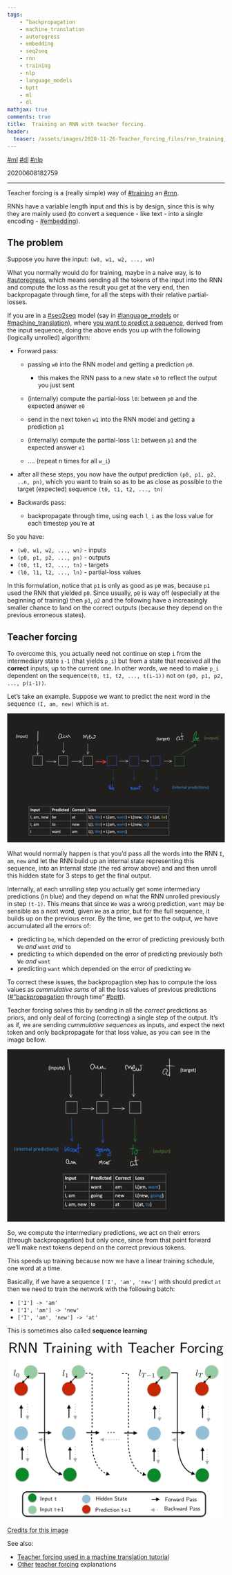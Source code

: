 ```yaml
---
tags:
    - ”backpropagation
    - machine_translation
    - autoregress
    - embedding
    - seq2seq
    - rnn
    - training
    - nlp
    - language_models
    - bptt
    - ml
    - dl
mathjax: true
comments: true
title:  Training an RNN with teacher forcing.
header:
  teaser: /assets/images/2020-11-26-Teacher_Forcing_files/rnn_training_without_teacher_forcing.png
---
```


[#ml](/tags/#ml) [#dl](/tags/#dl) [#nlp](/tags/#nlp)

20200608182759

---


Teacher forcing is a (really simple) way of [#training](/tags/#training) an [#rnn](/tags/#rnn).

RNNs have a variable length input and this is by design, since this is why they are mainly used (to convert a sequence - like text - into a single encoding - [#embedding](/tags/#embedding)).

## The problem
Suppose you have the input: `(w0, w1, w2, ..., wn)`

What you normally would do for training, maybe in a naive way, is to [#autoregress](/tags/#autoregress), which means sending all the tokens of the input into the RNN and compute the loss as the result you get at the very end, then backpropagate through time, for all the steps with their relative partial-losses. 

If you are in a [#seq2seq](/tags/#seq2seq) model (say in [#language_models](/tags/#language_models) or [#machine_translation](/tags/#machine_translation)), where [you want to predict a sequence](http://www.clungu.com/machine%20translation/tutorial/Tutorial-on-Machine-Translation/), derived from the input sequence, doing the above ends you up with the following (logically unrolled) algorithm:

- Forward pass:
    - passing `w0` into the RNN model and getting a prediction `p0`.
        - this makes the RNN pass to a new state `s0` to reflect the output you just sent
    - (internally) compute the partial-loss `l0`: between `p0` and the expected answer `e0`

    - send in the next token `w1` into the RNN model and getting a prediction `p1`
    - (internally) compute the partial-loss `l1`: between `p1` and the expected answer `e1`

    - .… (repeat n times for all `w_i`)

- after all  these steps, you now have the output prediction `(p0, p1, p2, ..n, pn)`, which you want to train so as to be as close as possible to the target (expected) sequence `(t0, t1, t2, ..., tn)`

- Backwards pass:
    - backpropagate through time, using each `l_i` as the loss value for each timestep you’re at

So you have:
- `(w0, w1, w2, ..., wn)` - inputs
- `(p0, p1, p2, ..., pn)` - outputs
- `(t0, t1, t2, ..., tn)` - targets
- `(l0, l1, l2, ..., ln)` - partial-loss values

In this formulation,  notice that `p1` is only as good as `p0` was, because `p1` used the RNN that yielded  `p0`. Since usually, `p0` is way off (especially at the beginning of training) then `p1`, `p2` and the following have a increasingly smaller chance to land on the correct outputs (because they depend on the previous erroneous states).

## Teacher forcing

To overcome this, you actually need not continue on step `i` from the intermediary state `i-1` (that yields `p_i`) but from a state that received all the **correct** inputs, up to the current one. In other words, we need to make `p_i` dependent on the sequence`(t0, t1, t2, ..., t(i-1))` not on `(p0, p1, p2, ..., p(i-1))`.

Let’s take an example. Suppose we want to predict the next word in the sequence `(I, am, new)` which is `at`. 

![rnn_training_without_teacher_forcing.png](/assets/images/2020-11-26-Teacher_Forcing_files/rnn_training_without_teacher_forcing.png)

What would normally happen is that you’d pass all the words into the RNN `I`, `am`, `new` and let the RNN build up an internal state representing this sequence, into an internal state (the red arrow above) and and then unroll this hidden state for 3 steps to get the final output.

Internally, at each unrolling step you actually get some intermediary predictions (in blue) and they depend on what the RNN unrolled previously in step `(t-1)`.  This means that since `We` was a wrong prediction, `want` may be sensible as a next word, given `We` as a prior, but for the full sequence, it builds up on the previous error. By the time, we get to the output, we have accumulated all the errors of:
- predicting `be`, which depended on the error of predicting previously both `We` *and* `want` *and* `to` 
- predicting `to` which depended on the error of predicting previously both `We` *and* `want`
- predicting `want` which depended on the error of predicting `We`

To correct these issues, the backpropagtion step has to compute the loss values as *cummulative sums* of all the loss values of previous predictions ([#”backpropagation](/tags/#”backpropagation) through time” [#bptt](/tags/#bptt)).


Teacher forcing solves this by sending in all the *correct* predictions as priors, and only deal of forcing (correcting) a single step of the output. It’s as if, we are sending *cummulative sequences* as inputs, and expect the next token and only backpropagate for that loss value, as you can see in the image bellow.  

![rnn_training_with_teacher_forcing.png](/assets/images/2020-11-26-Teacher_Forcing_files/rnn_training_with_teacher_forcing.png)

So, we compute the intermediary predictions, we act on their errors (through backpropagation) but only once, since from that point forward we’ll make next tokens depend on the correct previous tokens. 

This speeds up training because now we have a linear training schedule, one word at a time. 


Basically, if we have a sequence `['I', 'am', 'new']` with should predict `at` then we need to train the network with the following batch:
* `['I'] -> 'am'`
* `['I', 'am'] -> 'new'`
* `['I', 'am', 'new'] -> 'at'`

This is sometimes also called **sequence learning**

![teacher_forcing.png](/assets/images/2020-11-26-Teacher_Forcing_files/teacher_forcing.png)

[Credits for this image](https://roberttlange.github.io/posts/2020/03/blog-post-10/)

See also:
- [Teacher forcing used in a machine translation tutorial](http://www.clungu.com/machine%20translation/tutorial/Tutorial-on-Machine-Translation/)
- [Other](https://machinelearningmastery.com/teacher-forcing-for-recurrent-neural-networks/) [teacher forcing](https://roberttlange.github.io/posts/2020/03/blog-post-10/) explanations